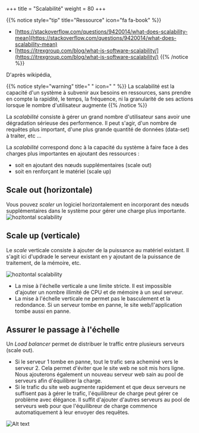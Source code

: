 +++
title = "Scalabilité"
weight = 80
+++

{{% notice style="tip" title="Ressource" icon="fa fa-book" %}}
- [https://stackoverflow.com/questions/9420014/what-does-scalability-mean](https://stackoverflow.com/questions/9420014/what-does-scalability-mean)
- [https://itrexgroup.com/blog/what-is-software-scalability/](https://itrexgroup.com/blog/what-is-software-scalability/)
{{% /notice %}}

D'après wikipédia, 

{{% notice style="warning" title=" " icon=" " %}}
La scalabilité est la capacité d'un système à subvenir aux besoins en ressources, sans prendre en compte la rapidité, le temps, la fréquence, ni la granularité de ses actions lorsque le nombre d'utilisateur augmente
{{% /notice %}}

La *scalabilité* consiste à gérer un grand nombre d'utilisateur sans avoir une dégradation sérieuse des performence. Il peut s'agir, d'un nombre de requêtes plus important, d'une plus grande quantité de données (data-set) à traiter, etc ...

La *scalabilité* correspond donc à la capacité du système à faire face à des charges plus importantes en ajoutant des ressources :
- soit en ajoutant des nœuds supplémentaires (scale out)
- soit en renforçant le matériel (scale up)

## Scale out (horizontale)
Vous pouvez *scaler* un logiciel horizontalement en incorporant des nœuds supplémentaires dans le système pour gérer une charge plus importante.
![hozitontal scalability](../images/scalability1.png)

## Scale up (verticale)
Le *scale* verticale consiste à ajouter de la puissance au matériel existant. Il s'agit ici d'updrade le serveur existant en y ajoutant de la puissance de traitement, de la mémoire, etc.

![hozitontal scalability](../images/scalability2.png)

- La mise à l'échelle verticale a une limite stricte. Il est impossible d'ajouter un nombre illimité de CPU et de mémoire à un seul serveur.
- La mise à l'échelle verticale ne permet pas le basculement et la redondance. Si un serveur tombe en panne, le site web/l'application tombe aussi en panne.

## Assurer le passage à l'échelle
Un *Load balancer* permet de distribuer le traffic entre plusieurs serveurs (scale out). 
- Si le serveur 1 tombe en panne, tout le trafic sera acheminé vers le serveur 2. Cela permet d'éviter que le site web ne soit mis hors ligne. Nous ajouterons également un nouveau serveur web sain au pool de serveurs afin d'équilibrer la charge.
- Si le trafic du site web augmente rapidement et que deux serveurs ne suffisent pas à gérer le trafic, l'équilibreur de charge peut gérer ce problème avec élégance. Il suffit d'ajouter d'autres serveurs au pool de serveurs web pour que l'équilibreur de charge commence automatiquement à leur envoyer des requêtes.

![Alt text](../images/loadbalancer.png?width=20pc)